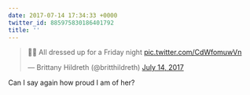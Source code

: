 ```yaml
---
date: 2017-07-14 17:34:33 +0000
twitter_id: 885975830186401792
title: ''
---
```


<blockquote class="twitter-tweet"><p lang="en" dir="ltr">💁🏻 All dressed up for a Friday night <a href="https://t.co/CdWfomuwVn">pic.twitter.com/CdWfomuwVn</a></p>&mdash; Brittany Hildreth (@britthildreth) <a href="https://twitter.com/britthildreth/status/885975319093575680?ref_src=twsrc%5Etfw">July 14, 2017</a></blockquote>
<script async src="https://platform.twitter.com/widgets.js" charset="utf-8"></script>

Can I say again how proud I am of her?
